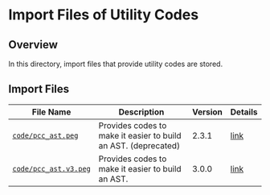 # Import Files of Utility Codes

## Overview

In this directory, import files that provide utility codes are stored.

## Import Files

| File Name | Description | Version | Details |
| --- | --- | --- | --- |
| [`code/pcc_ast.peg`](pcc_ast.peg)       | Provides codes to make it easier to build an AST. (deprecated) | 2.3.1 | [link](pcc_ast.md)    |
| [`code/pcc_ast.v3.peg`](pcc_ast.v3.peg) | Provides codes to make it easier to build an AST.              | 3.0.0 | [link](pcc_ast.v3.md) |
